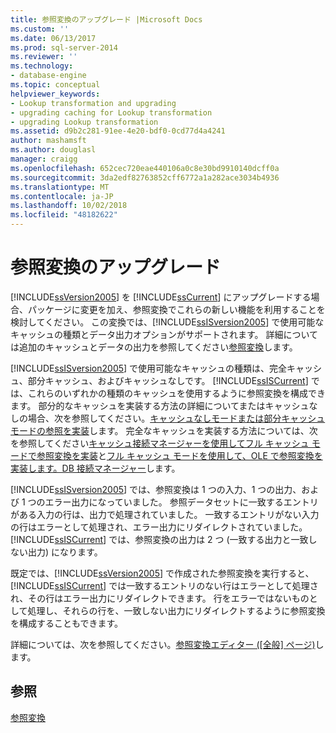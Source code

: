 ```yaml
---
title: 参照変換のアップグレード |Microsoft Docs
ms.custom: ''
ms.date: 06/13/2017
ms.prod: sql-server-2014
ms.reviewer: ''
ms.technology:
- database-engine
ms.topic: conceptual
helpviewer_keywords:
- Lookup transformation and upgrading
- upgrading caching for Lookup transformation
- upgrading Lookup transformation
ms.assetid: d9b2c281-91ee-4e20-bdf0-0cd77d4a4241
author: mashamsft
ms.author: douglasl
manager: craigg
ms.openlocfilehash: 652cec720eae440106a0c8e30bd9910140dcff0a
ms.sourcegitcommit: 3da2edf82763852cff6772a1a282ace3034b4936
ms.translationtype: MT
ms.contentlocale: ja-JP
ms.lasthandoff: 10/02/2018
ms.locfileid: "48182622"
---
```

# <a name="upgrade-lookup-transformations"></a>参照変換のアップグレード
  [!INCLUDE[ssVersion2005](../../includes/ssversion2005-md.md)] を [!INCLUDE[ssCurrent](../../includes/sscurrent-md.md)] にアップグレードする場合、パッケージに変更を加え、参照変換でこれらの新しい機能を利用することを検討してください。 この変換では、[!INCLUDE[ssISversion2005](../../includes/ssisversion2005-md.md)] で使用可能なキャッシュの種類とデータ出力オプションがサポートされます。 詳細については追加のキャッシュとデータの出力を参照してください[参照変換](../../integration-services/data-flow/transformations/lookup-transformation.md)します。  
  
 [!INCLUDE[ssISversion2005](../../includes/ssisversion2005-md.md)] で使用可能なキャッシュの種類は、完全キャッシュ、部分キャッシュ、およびキャッシュなしです。 [!INCLUDE[ssISCurrent](../../includes/ssiscurrent-md.md)] では、これらのいずれかの種類のキャッシュを使用するように参照変換を構成できます。 部分的なキャッシュを実装する方法の詳細についてまたはキャッシュなしの場合、次を参照してください。[キャッシュなしモードまたは部分キャッシュ モードの参照を実装](../../integration-services/data-flow/transformations/implement-a-lookup-in-no-cache-or-partial-cache-mode.md)します。 完全なキャッシュを実装する方法については、次を参照してください[キャッシュ接続マネージャーを使用してフル キャッシュ モードで参照変換を実装](../../integration-services/connection-manager/lookup-transformation-full-cache-mode-cache-connection-manager.md)と[フル キャッシュ モードを使用して、OLE で参照変換を実装します。DB 接続マネージャー](../../integration-services/connection-manager/lookup-transformation-full-cache-mode-ole-db-connection-manager.md)します。  
  
 [!INCLUDE[ssISversion2005](../../includes/ssisversion2005-md.md)] では、参照変換は 1 つの入力、1 つの出力、および 1 つのエラー出力になっていました。 参照データセットに一致するエントリがある入力の行は、出力で処理されていました。 一致するエントリがない入力の行はエラーとして処理され、エラー出力にリダイレクトされていました。 [!INCLUDE[ssISCurrent](../../includes/ssiscurrent-md.md)] では、参照変換の出力は 2 つ (一致する出力と一致しない出力) になります。  
  
 既定では、[!INCLUDE[ssVersion2005](../../includes/ssversion2005-md.md)] で作成された参照変換を実行すると、[!INCLUDE[ssISCurrent](../../includes/ssiscurrent-md.md)] では一致するエントリのない行はエラーとして処理され、その行はエラー出力にリダイレクトできます。 行をエラーではないものとして処理し、それらの行を、一致しない出力にリダイレクトするように参照変換を構成することもできます。  
  
 詳細については、次を参照してください。[参照変換エディター &#40;[全般] ページ&#41;](../../integration-services/general-page-of-integration-services-designers-options.md)します。  
  
## <a name="see-also"></a>参照  
 [参照変換](../../integration-services/data-flow/transformations/lookup-transformation.md)  
  
  
